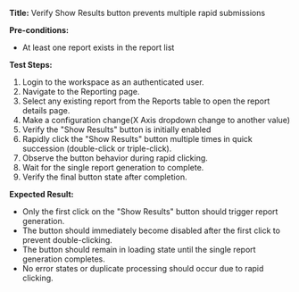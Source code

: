 **Title:** Verify Show Results button prevents multiple rapid submissions

**Pre-conditions:**
* At least one report exists in the report list

**Test Steps:**
1. Login to the workspace as an authenticated user.
1. Navigate to the Reporting page.
2. Select any existing report from the Reports table to open the report details page.
3. Make a configuration change(X Axis dropdown change to another value)
4. Verify the "Show Results" button is initially enabled
4. Rapidly click the "Show Results" button multiple times in quick succession (double-click or triple-click).
5. Observe the button behavior during rapid clicking.
8. Wait for the single report generation to complete.
9. Verify the final button state after completion.

**Expected Result:**
* Only the first click on the "Show Results" button should trigger report generation.
* The button should immediately become disabled after the first click to prevent double-clicking.
* The button should remain in loading state until the single report generation completes.
* No error states or duplicate processing should occur due to rapid clicking.
